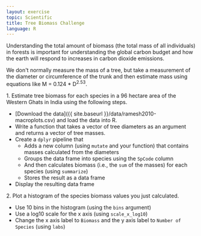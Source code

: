 ```yaml
---
layout: exercise
topic: Scientific
title: Tree Biomass Challenge
language: R
---
```


Understanding the total amount of biomass (the total mass of all individuals) in 
forests is important for understanding the global carbon budget and how the 
earth will respond to increases in carbon dioxide emissions.

We don't normally measure the mass of a tree, but take a measurement of the
diameter or circumference of the trunk and then estimate mass using equations
like M = 0.124 * D<sup>2.53</sup>.

1\. Estimate tree biomass for each species in a 96 hectare area of the Western Ghats
in India using the following steps.

  * [Download the data]({{ site.baseurl }}/data/ramesh2010-macroplots.csv) and
    load the data into R.
  * Write a function that takes a vector of tree diameters as an argument and 
    returns a vector of tree masses.
  * Create a `dplyr` pipeline that
    * Adds a new column (using `mutate` and your function) that contains masses
      calculated from the diameters
    * Groups the data frame into species using the `SpCode` column
    * And then calculates biomass (i.e., the `sum` of the masses) for each species
      (using `summarize`)
    * Stores the result as a data frame
  * Display the resulting data frame

2\. Plot a histogram of the species biomass values you just calculated.

  * Use 10 bins in the histogram (using the `bins` argument)
  * Use a log10 scale for the x axis (using `scale_x_log10`)
  * Change the x axis label to `Biomass` and the y axis label to `Number of Species` (using `labs`)